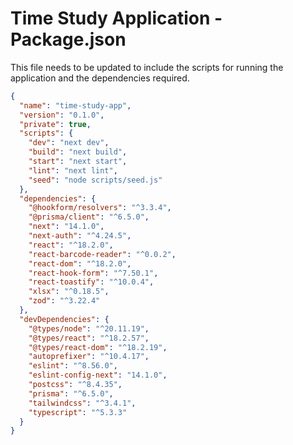 # Time Study Application - Package.json

This file needs to be updated to include the scripts for running the application and the dependencies required.

```json
{
  "name": "time-study-app",
  "version": "0.1.0",
  "private": true,
  "scripts": {
    "dev": "next dev",
    "build": "next build",
    "start": "next start",
    "lint": "next lint",
    "seed": "node scripts/seed.js"
  },
  "dependencies": {
    "@hookform/resolvers": "^3.3.4",
    "@prisma/client": "^6.5.0",
    "next": "14.1.0",
    "next-auth": "^4.24.5",
    "react": "^18.2.0",
    "react-barcode-reader": "^0.0.2",
    "react-dom": "^18.2.0",
    "react-hook-form": "^7.50.1",
    "react-toastify": "^10.0.4",
    "xlsx": "^0.18.5",
    "zod": "^3.22.4"
  },
  "devDependencies": {
    "@types/node": "^20.11.19",
    "@types/react": "^18.2.57",
    "@types/react-dom": "^18.2.19",
    "autoprefixer": "^10.4.17",
    "eslint": "^8.56.0",
    "eslint-config-next": "14.1.0",
    "postcss": "^8.4.35",
    "prisma": "^6.5.0",
    "tailwindcss": "^3.4.1",
    "typescript": "^5.3.3"
  }
}
```
